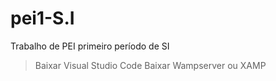 # pei1-S.I
Trabalho de PEI primeiro período de SI
>Baixar Visual Studio Code 
>Baixar Wampserver ou XAMP
